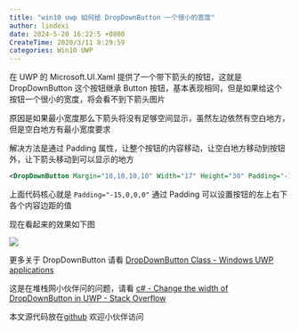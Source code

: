 ```yaml
---
title: "win10 uwp 如何给 DropDownButton 一个很小的宽度"
author: lindexi
date: 2024-5-20 16:22:5 +0800
CreateTime: 2020/3/11 8:29:59
categories: Win10 UWP
---
```


在 UWP 的 Microsoft.UI.Xaml 提供了一个带下箭头的按钮，这就是 DropDownButton 这个按钮继承 Button 按钮，基本表现相同，但是如果给这个按钮一个很小的宽度，将会看不到下箭头图片

<!--more-->


<!-- CreateTime:2020/3/11 8:29:59 -->



原因是如果最小宽度那么下箭头将没有足够空间显示，虽然左边依然有空白地方，但是空白地方有最小宽度要求

解决方法是通过 Padding 属性，让整个按钮的内容移动，让空白地方移动到按钮外，让下箭头移动到可以显示的地方

```xml
<DropDownButton Margin="10,10,10,10" Width="17" Height="30" Padding="-15,0,0,0"></DropDownButton>
```

上面代码核心就是 `Padding="-15,0,0,0"` 通过 Padding 可以设置按钮的左上右下各个内容边距的值

现在看起来的效果如下图

![](https://i.stack.imgur.com/uSccD.png)

更多关于 DropDownButton 请看 [DropDownButton Class - Windows UWP applications](https://docs.microsoft.com/en-us/uwp/api/microsoft.ui.xaml.controls.dropdownbutton?view=winui-2.3 )

这是在堆栈网小伙伴问的问题，请看 [c# - Change the width of DropDownButton in UWP - Stack Overflow](https://stackoverflow.com/a/60612482/6116637 )

本文源代码放在[github](https://github.com/lindexi/lindexi_gd/tree/15af922b55e564c853842238be4a682f66b6fe6f/LeceaberheafeKeacafiwhajaibaiwhi) 欢迎小伙伴访问


